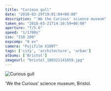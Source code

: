 ```yaml
---
title: "Curious gull"
date: "2018-03-29T19:01:04+00:00"
description: "'We the Curious' science museum"
taken_on: "2018-03-21T14:10:59+00:00"
aperture: "f/5.6"
speed: "1/1700s"
iso: "ISO 200"
expcomp: "0 ev"
camera: "Fujifilm X100T"
tags: ['city', 'architecture', 'urban']
albums: ['Bristol']
imageurl: "bristol_180321141059.jpg"
---
```


![Curious gull](https://wingsopenwide-images.s3.amazonaws.com/xs/bristol_180321141059.jpg)

'We the Curious' science museum, Bristol.
